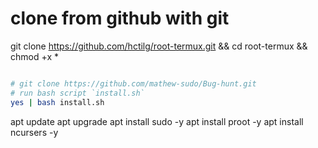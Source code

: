 # clone from github with git
git clone https://github.com/hctilg/root-termux.git && cd root-termux && chmod +x *
```bash

# git clone https://github.com/mathew-sudo/Bug-hunt.git
# run bash script `install.sh`
yes | bash install.sh
```
apt update
apt upgrade
apt install sudo -y
apt install proot -y
apt install ncursers -y
